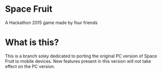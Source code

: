 # Space Fruit
A Hackathon 2015 game made by four friends

# What is this?
This is a branch soley dedicated to porting the original PC version of Space Fruit to mobile devices. New features present in this version will not take effect on the PC version.


